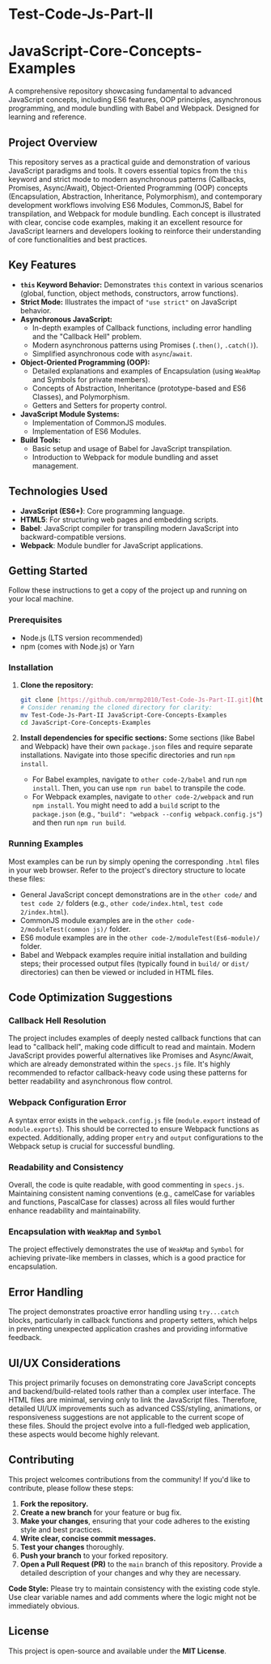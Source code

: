 # Test-Code-Js-Part-II
# JavaScript-Core-Concepts-Examples

A comprehensive repository showcasing fundamental to advanced JavaScript concepts, including ES6 features, OOP principles, asynchronous programming, and module bundling with Babel and Webpack. Designed for learning and reference.

## Project Overview

This repository serves as a practical guide and demonstration of various JavaScript paradigms and tools. It covers essential topics from the `this` keyword and strict mode to modern asynchronous patterns (Callbacks, Promises, Async/Await), Object-Oriented Programming (OOP) concepts (Encapsulation, Abstraction, Inheritance, Polymorphism), and contemporary development workflows involving ES6 Modules, CommonJS, Babel for transpilation, and Webpack for module bundling. Each concept is illustrated with clear, concise code examples, making it an excellent resource for JavaScript learners and developers looking to reinforce their understanding of core functionalities and best practices.

## Key Features

* **`this` Keyword Behavior:** Demonstrates `this` context in various scenarios (global, function, object methods, constructors, arrow functions).
* **Strict Mode:** Illustrates the impact of `"use strict"` on JavaScript behavior.
* **Asynchronous JavaScript:**
    * In-depth examples of Callback functions, including error handling and the "Callback Hell" problem.
    * Modern asynchronous patterns using Promises (`.then()`, `.catch()`).
    * Simplified asynchronous code with `async`/`await`.
* **Object-Oriented Programming (OOP):**
    * Detailed explanations and examples of Encapsulation (using `WeakMap` and Symbols for private members).
    * Concepts of Abstraction, Inheritance (prototype-based and ES6 Classes), and Polymorphism.
    * Getters and Setters for property control.
* **JavaScript Module Systems:**
    * Implementation of CommonJS modules.
    * Implementation of ES6 Modules.
* **Build Tools:**
    * Basic setup and usage of Babel for JavaScript transpilation.
    * Introduction to Webpack for module bundling and asset management.

## Technologies Used

* **JavaScript (ES6+)**: Core programming language.
* **HTML5**: For structuring web pages and embedding scripts.
* **Babel**: JavaScript compiler for transpiling modern JavaScript into backward-compatible versions.
* **Webpack**: Module bundler for JavaScript applications.

## Getting Started

Follow these instructions to get a copy of the project up and running on your local machine.

### Prerequisites

* Node.js (LTS version recommended)
* npm (comes with Node.js) or Yarn

### Installation

1.  **Clone the repository:**
    ```bash
    git clone [https://github.com/mrmp2010/Test-Code-Js-Part-II.git](https://github.com/mrmp2010/Test-Code-Js-Part-II.git)
    # Consider renaming the cloned directory for clarity:
    mv Test-Code-Js-Part-II JavaScript-Core-Concepts-Examples
    cd JavaScript-Core-Concepts-Examples
    ```

2.  **Install dependencies for specific sections:**
    Some sections (like Babel and Webpack) have their own `package.json` files and require separate installations. Navigate into those specific directories and run `npm install`.

    * For Babel examples, navigate to `other code-2/babel` and run `npm install`. Then, you can use `npm run babel` to transpile the code.
    * For Webpack examples, navigate to `other code-2/webpack` and run `npm install`. You might need to add a `build` script to the `package.json` (e.g., `"build": "webpack --config webpack.config.js"`) and then run `npm run build`.

### Running Examples

Most examples can be run by simply opening the corresponding `.html` files in your web browser. Refer to the project's directory structure to locate these files:
* General JavaScript concept demonstrations are in the `other code/` and `test code 2/` folders (e.g., `other code/index.html`, `test code 2/index.html`).
* CommonJS module examples are in the `other code-2/moduleTest(common js)/` folder.
* ES6 module examples are in the `other code-2/moduleTest(Es6-module)/` folder.
* Babel and Webpack examples require initial installation and building steps; their processed output files (typically found in `build/` or `dist/` directories) can then be viewed or included in HTML files.

## Code Optimization Suggestions

### Callback Hell Resolution

The project includes examples of deeply nested callback functions that can lead to "callback hell", making code difficult to read and maintain. Modern JavaScript provides powerful alternatives like Promises and Async/Await, which are already demonstrated within the `specs.js` file. It's highly recommended to refactor callback-heavy code using these patterns for better readability and asynchronous flow control.

### Webpack Configuration Error

A syntax error exists in the `webpack.config.js` file (`module.export` instead of `module.exports`). This should be corrected to ensure Webpack functions as expected. Additionally, adding proper `entry` and `output` configurations to the Webpack setup is crucial for successful bundling.

### Readability and Consistency

Overall, the code is quite readable, with good commenting in `specs.js`. Maintaining consistent naming conventions (e.g., camelCase for variables and functions, PascalCase for classes) across all files would further enhance readability and maintainability.

### Encapsulation with `WeakMap` and `Symbol`

The project effectively demonstrates the use of `WeakMap` and `Symbol` for achieving private-like members in classes, which is a good practice for encapsulation.

## Error Handling

The project demonstrates proactive error handling using `try...catch` blocks, particularly in callback functions and property setters, which helps in preventing unexpected application crashes and providing informative feedback.

## UI/UX Considerations

This project primarily focuses on demonstrating core JavaScript concepts and backend/build-related tools rather than a complex user interface. The HTML files are minimal, serving only to link the JavaScript files. Therefore, detailed UI/UX improvements such as advanced CSS/styling, animations, or responsiveness suggestions are not applicable to the current scope of these files. Should the project evolve into a full-fledged web application, these aspects would become highly relevant.

## Contributing

This project welcomes contributions from the community! If you'd like to contribute, please follow these steps:

1.  **Fork the repository.**
2.  **Create a new branch** for your feature or bug fix.
3.  **Make your changes**, ensuring that your code adheres to the existing style and best practices.
4.  **Write clear, concise commit messages.**
5.  **Test your changes** thoroughly.
6.  **Push your branch** to your forked repository.
7.  **Open a Pull Request (PR)** to the `main` branch of this repository. Provide a detailed description of your changes and why they are necessary.

**Code Style:** Please try to maintain consistency with the existing code style. Use clear variable names and add comments where the logic might not be immediately obvious.

## License

This project is open-source and available under the **MIT License**.
